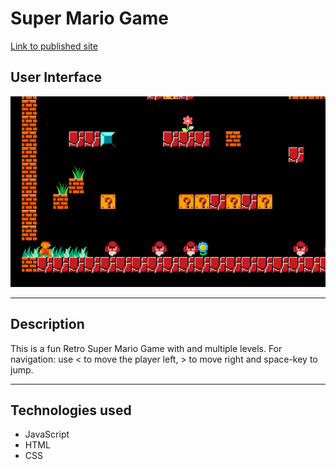 # Super Mario Game

[Link to published site](https://annaaxelsson051.github.io/Super-Mario-Game/) 

## User Interface

![User interface](User-interface.png)

---

## Description

This is a fun Retro Super Mario Game with and multiple levels. For navigation: use < to move the player left, > to move right and space-key to jump. 

---

## Technologies used

- JavaScript
- HTML
- CSS


